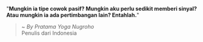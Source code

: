 "**Mungkin ia tipe cowok pasif? Mungkin aku perlu sedikit memberi sinyal? Atau mungkin ia ada pertimbangan lain? Entahlah.**"

> ~ _By Pratama Yoga Nugroho_  
Penulis dari Indonesia
